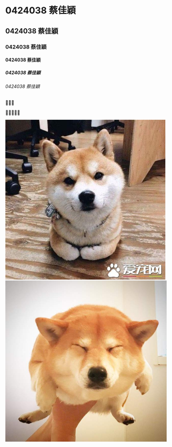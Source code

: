 # 0424038 蔡佳穎
## 0424038 蔡佳穎
### 0424038 蔡佳穎
#### 0424038 蔡佳穎
##### 0424038 蔡佳穎
###### 0424038 蔡佳穎


:dolphin::dolphin::dolphin:

:whale::whale::whale::whale::whale:

![](dog.jpg "柴犬")
![](dog1.jpg "柴柴")
